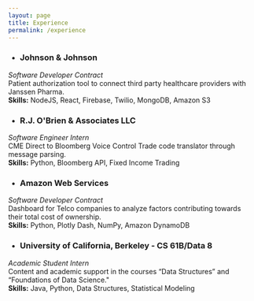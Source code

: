 ```yaml
---
layout: page
title: Experience
permalink: /experience
---
```


* ### Johnson & Johnson
*Software Developer Contract* <br>
Patient authorization tool to connect third party healthcare providers with Janssen Pharma. <br>
**Skills:** NodeJS, React, Firebase, Twilio, MongoDB, Amazon S3


* ### R.J. O'Brien & Associates LLC
*Software Engineer Intern* <br>
CME Direct to Bloomberg Voice Control Trade code translator through message parsing. <br>
**Skills:** Python, Bloomberg API, Fixed Income Trading

* ### Amazon Web Services
*Software Developer Contract* <br>
Dashboard for Telco companies to analyze factors contributing towards their total cost of ownership. <br>
**Skills:** Python, Plotly Dash, NumPy, Amazon DynamoDB

* ### University of California, Berkeley - CS 61B/Data 8
*Academic Student Intern* <br>
Content and academic support in the courses “Data Structures” and “Foundations of Data Science." <br>
**Skills:** Java, Python, Data Structures, Statistical Modeling